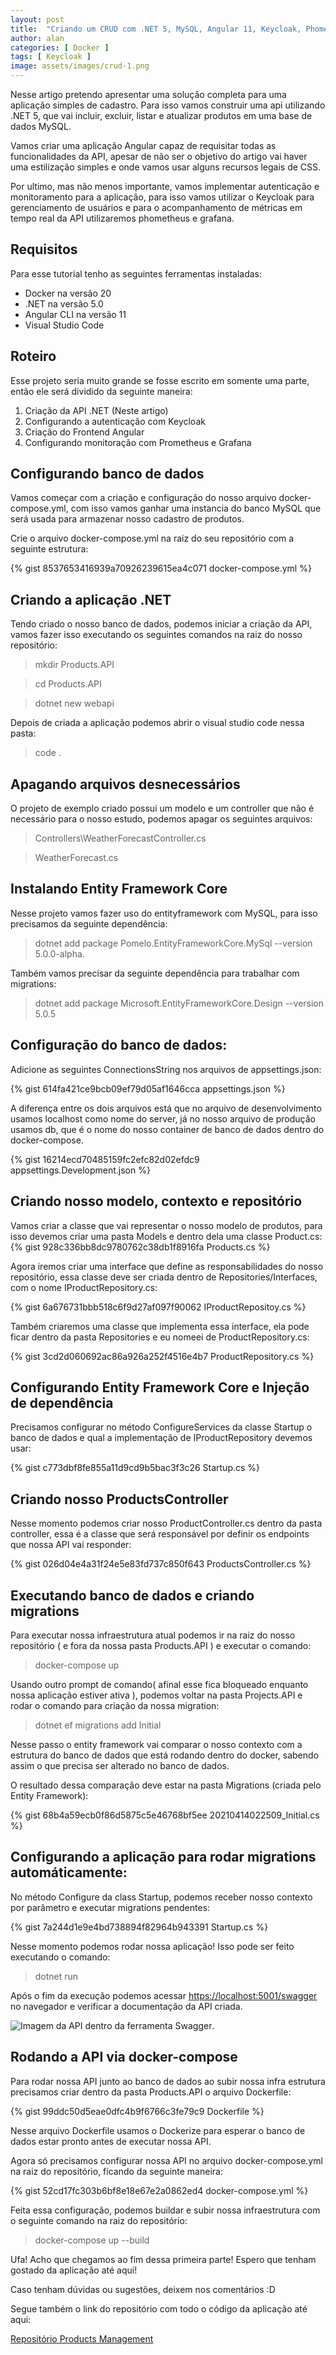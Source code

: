 ```yaml
---
layout: post
title:  "Criando um CRUD com .NET 5, MySQL, Angular 11, Keycloak, Phometheus e Grafana — Parte 1"
author: alan
categories: [ Docker ]
tags: [ Keycloak ]
image: assets/images/crud-1.png
---
```


Nesse artigo pretendo apresentar uma solução completa para uma aplicação simples de cadastro. Para isso vamos construir uma api utilizando .NET 5, que vai incluir, excluir, listar e atualizar produtos em uma base de dados MySQL.

Vamos criar uma aplicação Angular capaz de requisitar todas as funcionalidades da API, apesar de não ser o objetivo do artigo vai haver uma estilização simples e onde vamos usar alguns recursos legais de CSS.

Por ultimo, mas não menos importante, vamos implementar autenticação e monitoramento para a aplicação, para isso vamos utilizar o Keycloak para gerenciamento de usuários e para o acompanhamento de métricas em tempo real da API utilizaremos phometheus e grafana.

## Requisitos
Para esse tutorial tenho as seguintes ferramentas instaladas:

* Docker na versão 20
* .NET na versão 5.0
* Angular CLI na versão 11
* Visual Studio Code

## Roteiro
Esse projeto seria muito grande se fosse escrito em somente uma parte, então ele será dividido da seguinte maneira:

1. Criação da API .NET (Neste artigo)
2. Configurando a autenticação com Keycloak
3. Criação do Frontend Angular
4. Configurando monitoração com Prometheus e Grafana

## Configurando banco de dados
Vamos começar com a criação e configuração do nosso arquivo docker-compose.yml, com isso vamos ganhar uma instancia do banco MySQL que será usada para armazenar nosso cadastro de produtos.

Crie o arquivo docker-compose.yml na raiz do seu repositório com a seguinte estrutura:

{% gist 8537653416939a70926239615ea4c071 docker-compose.yml %}

## Criando a aplicação .NET
Tendo criado o nosso banco de dados, podemos iniciar a criação da API, vamos fazer isso executando os seguintes comandos na raiz do nosso repositório:

>mkdir Products.API

>cd Products.API

>dotnet new webapi


Depois de criada a aplicação podemos abrir o visual studio code nessa pasta:

>code .

## Apagando arquivos desnecessários
O projeto de exemplo criado possui um modelo e um controller que não é necessário para o nosso estudo, podemos apagar os seguintes arquivos:


>Controllers\WeatherForecastController.cs

>WeatherForecast.cs

## Instalando Entity Framework Core
Nesse projeto vamos fazer uso do entityframework com MySQL, para isso precisamos da seguinte dependência:

>dotnet add package Pomelo.EntityFrameworkCore.MySql --version 5.0.0-alpha.

Também vamos precisar da seguinte dependência para trabalhar com migrations:


>dotnet add package Microsoft.EntityFrameworkCore.Design --version 5.0.5


## Configuração do banco de dados:
Adicione as seguintes ConnectionsString nos arquivos de appsettings.json:

{% gist 614fa421ce9bcb09ef79d05af1646cca appsettings.json %}

A diferença entre os dois arquivos está que no arquivo de desenvolvimento usamos localhost como nome do server, já no nosso arquivo de produção usamos db, que é o nome do nosso container de banco de dados dentro do docker-compose.

{% gist 16214ecd70485159fc2efc82d02efdc9 appsettings.Development.json %}

## Criando nosso modelo, contexto e repositório
Vamos criar a classe que vai representar o nosso modelo de produtos, para isso devemos criar uma pasta Models e dentro dela uma classe Product.cs:
{% gist 928c336bb8dc9780762c38db1f8916fa Products.cs %}

Agora iremos criar uma interface que define as responsabilidades do nosso repositório, essa classe deve ser criada dentro de Repositories/Interfaces, com o nome IProductRepository.cs:

{% gist 6a676731bbb518c6f9d27af097f90062 IProductRepositoy.cs %}

Também criaremos uma classe que implementa essa interface, ela pode ficar dentro da pasta Repositories e eu nomeei de ProductRepository.cs:

{% gist 3cd2d060692ac86a926a252f4516e4b7 ProductRepository.cs %}

## Configurando Entity Framework Core e Injeção de dependência
Precisamos configurar no método ConfigureServices da classe Startup o banco de dados e qual a implementação de IProductRepository devemos usar:

{% gist c773dbf8fe855a11d9cd9b5bac3f3c26 Startup.cs %}

## Criando nosso ProductsController
Nesse momento podemos criar nosso ProductController.cs dentro da pasta controller, essa é a classe que será responsável por definir os endpoints que nossa API vai responder:

{% gist 026d04e4a31f24e5e83fd737c850f643 ProductsController.cs %}

## Executando banco de dados e criando migrations
Para executar nossa infraestrutura atual podemos ir na raiz do nosso repositório ( e fora da nossa pasta Products.API ) e executar o comando:

>docker-compose up

Usando outro prompt de comando( afinal esse fica bloqueado enquanto nossa aplicação estiver ativa ), podemos voltar na pasta Projects.API e rodar o comando para criação da nossa migration:

>dotnet ef migrations add Initial

Nesse passo o entity framework vai comparar o nosso contexto com a estrutura do banco de dados que está rodando dentro do docker, sabendo assim o que precisa ser alterado no banco de dados.

O resultado dessa comparação deve estar na pasta Migrations (criada pelo Entity Framework):

{% gist 68b4a59ecb0f86d5875c5e46768bf5ee 20210414022509_Initial.cs %}

## Configurando a aplicação para rodar migrations automáticamente:

No método Configure da class Startup, podemos receber nosso contexto por parâmetro e executar migrations pendentes:

{% gist 7a244d1e9e4bd738894f82964b943391 Startup.cs %}

Nesse momento podemos rodar nossa aplicação! Isso pode ser feito executando o comando:

>dotnet run

Após o fim da execução podemos acessar [https://localhost:5001/swagger](https://localhost:5001/swagger) no navegador e verificar a documentação da API criada.

![Imagem da API dentro da ferramenta Swagger](/assets/images/crud-1-swagger.png "API Visualizada no Swagger").

## Rodando a API via docker-compose
Para rodar nossa API junto ao banco de dados ao subir nossa infra estrutura precisamos criar dentro da pasta Products.API o arquivo Dockerfile:

{% gist 99ddc50d5eae0dfc4b9f6766c3fe79c9 Dockerfile %}

Nesse arquivo Dockerfile usamos o Dockerize para esperar o banco de dados estar pronto antes de executar nossa API.

Agora só precisamos configurar nossa API no arquivo docker-compose.yml na raiz do repositório, ficando da seguinte maneira:

{% gist 52cd17fc303b6bf8e18e67e2a0862ed4 docker-compose.yml %}

Feita essa configuração, podemos buildar e subir nossa infraestrutura com o seguinte comando na raiz do repositório:

>docker-compose up --build

Ufa! Acho que chegamos ao fim dessa primeira parte! Espero que tenham gostado da aplicação até aqui!

Caso tenham dúvidas ou sugestões, deixem nos comentários :D

Segue também o link do repositório com todo o código da aplicação até aqui:

[Repositório Products Management](https://github.com/alanlviana/Products-Management/tree/v1)